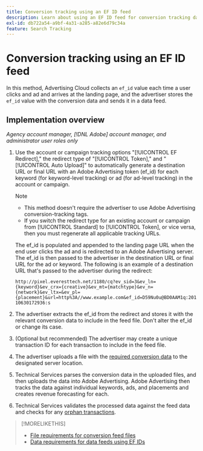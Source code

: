 ```yaml
---
title: Conversion tracking using an EF ID feed
description: Learn about using an EF ID feed for conversion tracking data.
exl-id: db722a54-a9bf-4a31-a285-a82e6d79c34a
feature: Search Tracking
---
```

# Conversion tracking using an EF ID feed

In this method, Advertising Cloud collects an `ef_id` value each time a user clicks and ad and arrives at the landing page, and the advertiser stores the `ef_id` value with the conversion data and sends it in a data feed.

## Implementation overview

*Agency account manager, [!DNL Adobe] account manager, and administrator user roles only*

1. Use the account or campaign tracking options "[!UICONTROL EF Redirect]," the redirect type of "[!UICONTROL Token]," and "[!UICONTROL Auto Upload]" to automatically generate a destination URL or final URL with an Adobe Advertising token (ef_id) for each keyword (for keyword-level tracking) or ad (for ad-level tracking) in the account or campaign.

   >[!NOTE]
   >* This method doesn't require the advertiser to use Adobe Advertising conversion-tracking tags.
   >* If you switch the redirect type for an existing account or campaign from [!UICONTROL Standard] to [!UICONTROL Token], or vice versa, then you must regenerate all applicable tracking URLs.
   
   The ef_id is populated and appended to the landing page URL when the end user clicks the ad and is redirected to an Adobe Advertising server. The ef_id is then passed to the advertiser in the destination URL or final URL for the ad or keyword. The following is an example of a destination URL that's passed to the advertiser during the redirect:
   
   `http://pixel.everesttech.net/1180/cq?ev_sid=3&ev_ln={keyword}&ev_crx={creative}&ev_mt={matchtype}&ev_n={network}&ev_ltx=&ev_pl={placement}&url=http%3A//www.example.com&ef_id=D59Nu0u@BD0AAM1q:20110630172936:s`

1. The advertiser extracts the ef_id from the redirect and stores it with the relevant conversion data to include in the feed file. Don't alter the ef_id or change its case.

1. (Optional but recommended) The advertiser may create a unique transaction ID for each transaction to include in the feed file.

1. The advertiser uploads a file with the [required conversion data](/help/search-social-commerce/tracking/feed-ef-id-data-requirements.md) to the designated server location.

1. Technical Services parses the conversion data in the uploaded files, and then uploads the data into Adobe Advertising. Adobe Advertising then tracks the data against individual keywords, ads, and placements and creates revenue forecasting for each.

1. Technical Services validates the processed data against the feed data and checks for any [orphan transactions](/help/search-social-commerce/glossary.md#o-p).

>[!MORELIKETHIS]
>
>* [File requirements for conversion feed files](feed-file-requirements.md)
>* [Data requirements for data feeds using EF IDs](/help/search-social-commerce/tracking/feed-ef-id-data-requirements.md)
